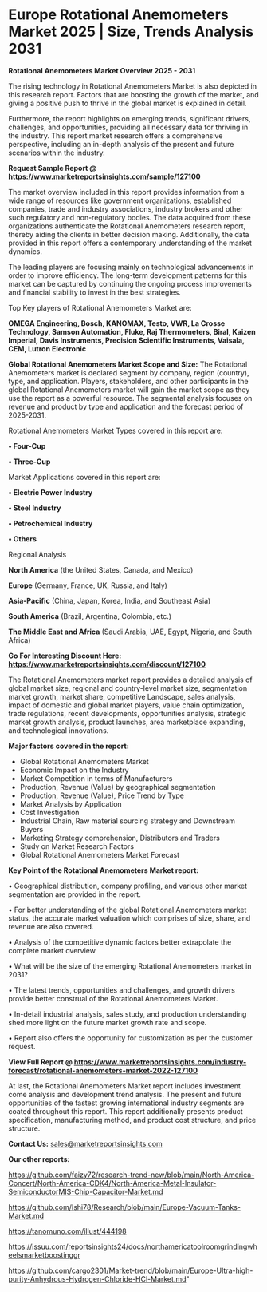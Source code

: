  # Europe Rotational Anemometers Market 2025 | Size, Trends Analysis 2031

<Strong> Rotational Anemometers Market Overview 2025 - 2031</strong>

The rising technology in Rotational Anemometers Market is also depicted in this research report. Factors that are boosting the growth of the market, and giving a positive push to thrive in the global market is explained in detail.

Furthermore, the report highlights on emerging trends, significant drivers, challenges, and opportunities, providing all necessary data for thriving in the industry. This report market research offers a comprehensive perspective, including an in-depth analysis of the present and future scenarios within the industry.

<strong>Request Sample Report @ <a href=https://www.marketreportsinsights.com/sample/127100>https://www.marketreportsinsights.com/sample/127100</a></strong>

The market overview included in this report provides information from a wide range of resources like government organizations, established companies, trade and industry associations, industry brokers and other such regulatory and non-regulatory bodies. The data acquired from these organizations authenticate the Rotational Anemometers research report, thereby aiding the clients in better decision making. Additionally, the data provided in this report offers a contemporary understanding of the market dynamics.

The leading players are focusing mainly on technological advancements in order to improve efficiency. The long-term development patterns for this market can be captured by continuing the ongoing process improvements and financial stability to invest in the best strategies.

Top Key players of Rotational Anemometers Market are:

<strong>OMEGA Engineering, Bosch, KANOMAX, Testo, VWR, La Crosse Technology, Samson Automation, Fluke, Raj Thermometers, Biral, Kaizen Imperial, Davis Instruments, Precision Scientific Instruments, Vaisala, CEM, Lutron Electronic</strong>

<strong><b>Global Rotational Anemometers Market Scope and Size:</b></strong>
The Rotational Anemometers market is declared segment by company, region (country), type, and application. Players, stakeholders, and other participants in the global Rotational Anemometers market will gain the market scope as they use the report as a powerful resource. The segmental analysis focuses on revenue and product by type and application and the forecast period of 2025-2031.

Rotational Anemometers Market Types covered in this report are:

<strong>• Four-Cup

• Three-Cup</strong>

Market Applications covered in this report are:

<strong>• Electric Power Industry

• Steel Industry

• Petrochemical Industry

• Others</strong> 

Regional Analysis

<strong>North America</strong> (the United States, Canada, and Mexico)

<strong>Europe</strong> (Germany, France, UK, Russia, and Italy)

<strong>Asia-Pacific</strong> (China, Japan, Korea, India, and Southeast Asia)

<strong>South America</strong> (Brazil, Argentina, Colombia, etc.)

<strong>The Middle East and Africa</strong> (Saudi Arabia, UAE, Egypt, Nigeria, and South Africa)

<strong>Go For Interesting Discount Here: <a href=https://www.marketreportsinsights.com/discount/127100>https://www.marketreportsinsights.com/discount/127100</a></strong>

The Rotational Anemometers market report provides a detailed analysis of global market size, regional and country-level market size, segmentation market growth, market share, competitive Landscape, sales analysis, impact of domestic and global market players, value chain optimization, trade regulations, recent developments, opportunities analysis, strategic market growth analysis, product launches, area marketplace expanding, and technological innovations.

<strong><b>Major factors covered in the report:</b></strong>
<ul>
  <li>Global Rotational Anemometers Market </li>
  <li>Economic Impact on the Industry</li>
  <li>Market Competition in terms of Manufacturers</li>
  <li>Production, Revenue (Value) by geographical segmentation</li>
  <li>Production, Revenue (Value), Price Trend by Type</li>
  <li>Market Analysis by Application</li>
  <li>Cost Investigation</li>
  <li>Industrial Chain, Raw material sourcing strategy and Downstream Buyers</li>
  <li>Marketing Strategy comprehension, Distributors and Traders</li>
  <li>Study on Market Research Factors</li>
  <li>Global Rotational Anemometers Market Forecast</li>
</ul>

<strong><b>Key Point of the Rotational Anemometers Market report:</b></strong>

• Geographical distribution, company profiling, and various other market segmentation are provided in the report.

• For better understanding of the global Rotational Anemometers market status, the accurate market valuation which comprises of size, share, and revenue are also covered.

• Analysis of the competitive dynamic factors better extrapolate the complete market overview

• What will be the size of the emerging Rotational Anemometers market in 2031?

• The latest trends, opportunities and challenges, and growth drivers provide better construal of the Rotational Anemometers Market.

• In-detail industrial analysis, sales study, and production understanding shed more light on the future market growth rate and scope.

• Report also offers the opportunity for customization as per the customer request.

<strong><b>View Full Report @ <a href=https://www.marketreportsinsights.com/industry-forecast/rotational-anemometers-market-2022-127100>https://www.marketreportsinsights.com/industry-forecast/rotational-anemometers-market-2022-127100</a></b></strong>


At last, the Rotational Anemometers Market report includes investment come analysis and development trend analysis. The present and future opportunities of the fastest growing international industry segments are coated throughout this report. This report additionally presents product specification, manufacturing method, and product cost structure, and price structure.

<strong>Contact Us:</strong>
sales@marketreportsinsights.com

<strong>Our other reports:</strong>

<a href=https://github.com/faizy72/research-trend-new/blob/main/North-America-Concert/North-America-CDK4/North-America-Metal-Insulator-SemiconductorMIS-Chip-Capacitor-Market.md>https://github.com/faizy72/research-trend-new/blob/main/North-America-Concert/North-America-CDK4/North-America-Metal-Insulator-SemiconductorMIS-Chip-Capacitor-Market.md</a>

<a href=https://github.com/Ishi78/Research/blob/main/Europe-Vacuum-Tanks-Market.md>https://github.com/Ishi78/Research/blob/main/Europe-Vacuum-Tanks-Market.md</a>

<a href=https://tanomuno.com/illust/444198>https://tanomuno.com/illust/444198</a>

<a href=https://issuu.com/reportsinsights24/docs/northamericatoolroomgrindingwheelsmarketboostinggr>https://issuu.com/reportsinsights24/docs/northamericatoolroomgrindingwheelsmarketboostinggr</a>

<a href=https://github.com/cargo2301/Market-trend/blob/main/Europe-Ultra-high-purity-Anhydrous-Hydrogen-Chloride-HCl-Market.md>https://github.com/cargo2301/Market-trend/blob/main/Europe-Ultra-high-purity-Anhydrous-Hydrogen-Chloride-HCl-Market.md</a>"
